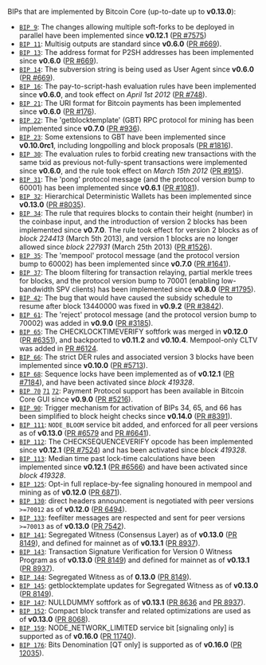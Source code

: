 BIPs that are implemented by Bitcoin Core (up-to-date up to **v0.13.0**):

* [`BIP 9`](https://github.com/dyno/bips/blob/master/bip-0009.mediawiki): The changes allowing multiple soft-forks to be deployed in parallel have been implemented since **v0.12.1**  ([PR #7575](https://github.com/dynamopay/dyno/pull/7575))
* [`BIP 11`](https://github.com/dyno/bips/blob/master/bip-0011.mediawiki): Multisig outputs are standard since **v0.6.0** ([PR #669](https://github.com/dynamopay/dyno/pull/669)).
* [`BIP 13`](https://github.com/dyno/bips/blob/master/bip-0013.mediawiki): The address format for P2SH addresses has been implemented since **v0.6.0** ([PR #669](https://github.com/dynamopay/dyno/pull/669)).
* [`BIP 14`](https://github.com/dyno/bips/blob/master/bip-0014.mediawiki): The subversion string is being used as User Agent since **v0.6.0** ([PR #669](https://github.com/dynamopay/dyno/pull/669)).
* [`BIP 16`](https://github.com/dyno/bips/blob/master/bip-0016.mediawiki): The pay-to-script-hash evaluation rules have been implemented since **v0.6.0**, and took effect on *April 1st 2012* ([PR #748](https://github.com/dynamopay/dyno/pull/748)).
* [`BIP 21`](https://github.com/dyno/bips/blob/master/bip-0021.mediawiki): The URI format for Bitcoin payments has been implemented since **v0.6.0** ([PR #176](https://github.com/dynamopay/dyno/pull/176)).
* [`BIP 22`](https://github.com/dyno/bips/blob/master/bip-0022.mediawiki): The 'getblocktemplate' (GBT) RPC protocol for mining has been implemented since **v0.7.0** ([PR #936](https://github.com/dynamopay/dyno/pull/936)).
* [`BIP 23`](https://github.com/dyno/bips/blob/master/bip-0023.mediawiki): Some extensions to GBT have been implemented since **v0.10.0rc1**, including longpolling and block proposals ([PR #1816](https://github.com/dynamopay/dyno/pull/1816)).
* [`BIP 30`](https://github.com/dyno/bips/blob/master/bip-0030.mediawiki): The evaluation rules to forbid creating new transactions with the same txid as previous not-fully-spent transactions were implemented since **v0.6.0**, and the rule took effect on *March 15th 2012* ([PR #915](https://github.com/dynamopay/dyno/pull/915)).
* [`BIP 31`](https://github.com/dyno/bips/blob/master/bip-0031.mediawiki): The 'pong' protocol message (and the protocol version bump to 60001) has been implemented since **v0.6.1** ([PR #1081](https://github.com/dynamopay/dyno/pull/1081)).
* [`BIP 32`](https://github.com/dyno/bips/blob/master/bip-0032.mediawiki): Hierarchical Deterministic Wallets has been implemented since **v0.13.0** ([PR #8035](https://github.com/dynamopay/dyno/pull/8035)).
* [`BIP 34`](https://github.com/dyno/bips/blob/master/bip-0034.mediawiki): The rule that requires blocks to contain their height (number) in the coinbase input, and the introduction of version 2 blocks has been implemented since **v0.7.0**. The rule took effect for version 2 blocks as of *block 224413* (March 5th 2013), and version 1 blocks are no longer allowed since *block 227931* (March 25th 2013) ([PR #1526](https://github.com/dynamopay/dyno/pull/1526)).
* [`BIP 35`](https://github.com/dyno/bips/blob/master/bip-0035.mediawiki): The 'mempool' protocol message (and the protocol version bump to 60002) has been implemented since **v0.7.0** ([PR #1641](https://github.com/dynamopay/dyno/pull/1641)).
* [`BIP 37`](https://github.com/dyno/bips/blob/master/bip-0037.mediawiki): The bloom filtering for transaction relaying, partial merkle trees for blocks, and the protocol version bump to 70001 (enabling low-bandwidth SPV clients) has been implemented since **v0.8.0** ([PR #1795](https://github.com/dynamopay/dyno/pull/1795)).
* [`BIP 42`](https://github.com/dyno/bips/blob/master/bip-0042.mediawiki): The bug that would have caused the subsidy schedule to resume after block 13440000 was fixed in **v0.9.2** ([PR #3842](https://github.com/dynamopay/dyno/pull/3842)).
* [`BIP 61`](https://github.com/dyno/bips/blob/master/bip-0061.mediawiki): The 'reject' protocol message (and the protocol version bump to 70002) was added in **v0.9.0** ([PR #3185](https://github.com/dynamopay/dyno/pull/3185)).
* [`BIP 65`](https://github.com/dyno/bips/blob/master/bip-0065.mediawiki): The CHECKLOCKTIMEVERIFY softfork was merged in **v0.12.0** ([PR #6351](https://github.com/dynamopay/dyno/pull/6351)), and backported to **v0.11.2** and **v0.10.4**. Mempool-only CLTV was added in [PR #6124](https://github.com/dynamopay/dyno/pull/6124).
* [`BIP 66`](https://github.com/dyno/bips/blob/master/bip-0066.mediawiki): The strict DER rules and associated version 3 blocks have been implemented since **v0.10.0** ([PR #5713](https://github.com/dynamopay/dyno/pull/5713)).
* [`BIP 68`](https://github.com/dyno/bips/blob/master/bip-0068.mediawiki): Sequence locks have been implemented as of **v0.12.1**  ([PR #7184](https://github.com/dynamopay/dyno/pull/7184)), and have been activated since *block 419328*.
* [`BIP 70`](https://github.com/dyno/bips/blob/master/bip-0070.mediawiki) [`71`](https://github.com/dyno/bips/blob/master/bip-0071.mediawiki) [`72`](https://github.com/dyno/bips/blob/master/bip-0072.mediawiki): Payment Protocol support has been available in Bitcoin Core GUI since **v0.9.0** ([PR #5216](https://github.com/dynamopay/dyno/pull/5216)).
* [`BIP 90`](https://github.com/dyno/bips/blob/master/bip-0090.mediawiki): Trigger mechanism for activation of BIPs 34, 65, and 66 has been simplified to block height checks since **v0.14.0** ([PR #8391](https://github.com/dynamopay/dyno/pull/8391)).
* [`BIP 111`](https://github.com/dyno/bips/blob/master/bip-0111.mediawiki): `NODE_BLOOM` service bit added, and enforced for all peer versions as of **v0.13.0** ([PR #6579](https://github.com/dynamopay/dyno/pull/6579) and [PR #6641](https://github.com/dynamopay/dyno/pull/6641)).
* [`BIP 112`](https://github.com/dyno/bips/blob/master/bip-0112.mediawiki): The CHECKSEQUENCEVERIFY opcode has been implemented since **v0.12.1** ([PR #7524](https://github.com/dynamopay/dyno/pull/7524)) and has been activated since *block 419328*.
* [`BIP 113`](https://github.com/dyno/bips/blob/master/bip-0113.mediawiki): Median time past lock-time calculations have been implemented since **v0.12.1** ([PR #6566](https://github.com/dynamopay/dyno/pull/6566)) and have been activated since *block 419328*.
* [`BIP 125`](https://github.com/dyno/bips/blob/master/bip-0125.mediawiki): Opt-in full replace-by-fee signaling honoured in mempool and mining as of **v0.12.0** ([PR 6871](https://github.com/dynamopay/dyno/pull/6871)).
* [`BIP 130`](https://github.com/dyno/bips/blob/master/bip-0130.mediawiki): direct headers announcement is negotiated with peer versions `>=70012` as of **v0.12.0** ([PR 6494](https://github.com/dynamopay/dyno/pull/6494)).
* [`BIP 133`](https://github.com/dyno/bips/blob/master/bip-0133.mediawiki): feefilter messages are respected and sent for peer versions `>=70013` as of **v0.13.0** ([PR 7542](https://github.com/dynamopay/dyno/pull/7542)).
* [`BIP 141`](https://github.com/dyno/bips/blob/master/bip-0141.mediawiki): Segregated Witness (Consensus Layer) as of **v0.13.0** ([PR 8149](https://github.com/dynamopay/dyno/pull/8149)), and defined for mainnet as of **v0.13.1** ([PR 8937](https://github.com/dynamopay/dyno/pull/8937)).
* [`BIP 143`](https://github.com/dyno/bips/blob/master/bip-0143.mediawiki): Transaction Signature Verification for Version 0 Witness Program as of **v0.13.0** ([PR 8149](https://github.com/dynamopay/dyno/pull/8149)) and defined for mainnet as of **v0.13.1** ([PR 8937](https://github.com/dynamopay/dyno/pull/8937)).
* [`BIP 144`](https://github.com/dyno/bips/blob/master/bip-0144.mediawiki): Segregated Witness as of **0.13.0** ([PR 8149](https://github.com/dynamopay/dyno/pull/8149)).
* [`BIP 145`](https://github.com/dyno/bips/blob/master/bip-0145.mediawiki): getblocktemplate updates for Segregated Witness as of **v0.13.0** ([PR 8149](https://github.com/dynamopay/dyno/pull/8149)).
* [`BIP 147`](https://github.com/dyno/bips/blob/master/bip-0147.mediawiki): NULLDUMMY softfork as of **v0.13.1** ([PR 8636](https://github.com/dynamopay/dyno/pull/8636) and [PR 8937](https://github.com/dynamopay/dyno/pull/8937)).
* [`BIP 152`](https://github.com/dyno/bips/blob/master/bip-0152.mediawiki): Compact block transfer and related optimizations are used as of **v0.13.0** ([PR 8068](https://github.com/dynamopay/dyno/pull/8068)).
* [`BIP 159`](https://github.com/dyno/bips/blob/master/bip-0159.mediawiki): NODE_NETWORK_LIMITED service bit [signaling only] is supported as of **v0.16.0** ([PR 11740](https://github.com/dynamopay/dyno/pull/11740)).
* [`BIP 176`](https://github.com/dyno/bips/blob/master/bip-0176.mediawiki): Bits Denomination [QT only] is supported as of **v0.16.0** ([PR 12035](https://github.com/dynamopay/dyno/pull/12035)).
